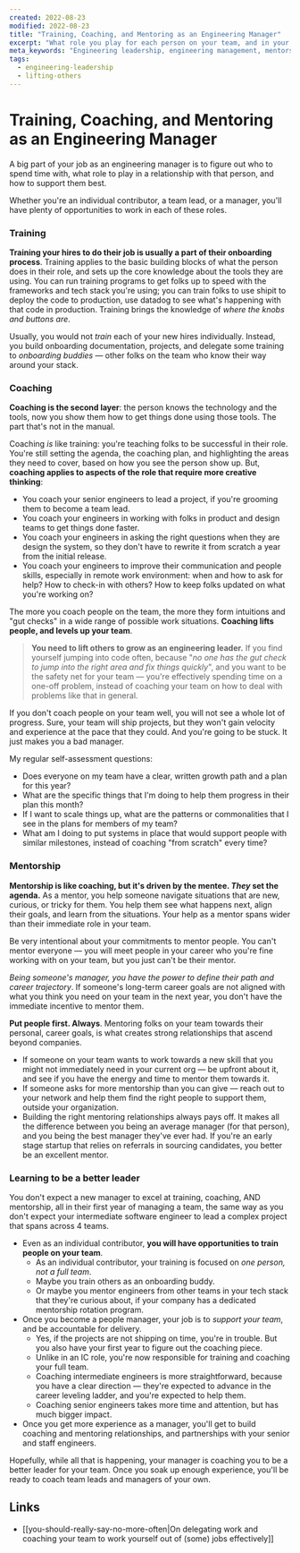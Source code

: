 ```yaml
---
created: 2022-08-23
modified: 2022-08-23
title: "Training, Coaching, and Mentoring as an Engineering Manager"
excerpt: "What role you play for each person on your team, and in your organization."
meta_keywords: "Engineering leadership, engineering management, mentorship for engineering managers"
tags:
  - engineering-leadership
  - lifting-others
---
```


# Training, Coaching, and Mentoring as an Engineering Manager

A big part of your job as an engineering manager is to figure out who to spend time with, what role to play in a relationship with that person, and how to support them best.

Whether you're an individual contributor, a team lead, or a manager, you'll have plenty of opportunities to work in each of these roles.

### Training

**Training your hires to do their job is usually a part of their onboarding process**. Training applies to the basic building blocks of what the person does in their role, and sets up the core knowledge about the tools they are using. You can run training programs to get folks up to speed with the frameworks and tech stack you're using; you can train folks to use shipit to deploy the code to production, use datadog to see what's happening with that code in production. Training brings the knowledge of _where the knobs and buttons are_.

Usually, you would not _train_ each of your new hires individually. Instead, you build onboarding documentation, projects, and delegate some training to _onboarding buddies_ — other folks on the team who know their way around your stack.

### Coaching

**Coaching is the second layer**: the person knows the technology and the tools, now you show them how to get things done using those tools. The part that's not in the manual.

Coaching _is_ like training: you're teaching folks to be successful in their role. You're still setting the agenda, the coaching plan, and highlighting the areas they need to cover, based on how you see the person show up. But, **coaching applies to aspects of the role that require more creative thinking**:
- You coach your senior engineers to lead a project, if you're grooming them to become a team lead.
- You coach your engineers in working with folks in product and design teams to get things done faster.
- You coach your engineers in asking the right questions when they are design the system, so they don't have to rewrite it from scratch a year from the initial release.
- You coach your engineers to improve their communication and people skills, especially in remote work environment: when and how to ask for help? How to check-in with others? How to keep folks updated on what you're working on?

The more you coach people on the team, the more they form intuitions and "gut checks" in a wide range of possible work situations. **Coaching lifts people, and levels up your team**.

> **You need to lift others to grow as an engineering leader.** If you find yourself jumping into code often, because "_no one has the gut check to jump into the right area and fix things quickly_", and you want to be the safety net for your team — you're effectively spending time on a one-off problem, instead of coaching your team on how to deal with problems like that in general.

If you don't coach people on your team well, you will not see a whole lot of progress. Sure, your team will ship projects, but they won't gain velocity and experience at the pace that they could. And you're going to be stuck. It just makes you a bad manager.

My regular self-assessment questions:
- Does everyone on my team have a clear, written growth path and a plan for this year?
- What are the specific things that I'm doing to help them progress in their plan this month?
- If I want to scale things up, what are the patterns or commonalities that I see in the plans for members of my team?
- What am I doing to put systems in place that would support people with similar milestones, instead of coaching "from scratch" every time?


### Mentorship

**Mentorship is like coaching, but it's driven by the mentee. _They_ set the agenda.** As a mentor, you help someone navigate situations that are new, curious, or tricky for them. You help them see what happens next, align their goals, and learn from the situations. Your help as a mentor spans wider than their immediate role in your team.

Be very intentional about your commitments to mentor people. You can't mentor everyone — you will meet people in your career who you're fine working with on your team, but you just can't be their mentor.

_Being someone's manager, you have the power to define their path and career trajectory_. If someone's long-term career goals are not aligned with what you think you need on your team in the next year, you don't have the immediate incentive to mentor them.

**Put people first. Always**. Mentoring folks on your team towards their personal, career goals, is what creates strong relationships that ascend beyond companies.
- If someone on your team wants to work towards a new skill that you might not immediately need in your current org — be upfront about it, and see if you have the energy and time to mentor them towards it.
- If someone asks for more mentorship than you can give — reach out to your network and help them find the right people to support them, outside your organization.
- Building the right mentoring relationships always pays off. It makes all the difference between you being an average manager (for that person), and you being the best manager they've ever had. If you're an early stage startup that relies on referrals in sourcing candidates, you better be an excellent mentor.


### Learning to be a better leader

You don't expect a new manager to excel at training, coaching, AND mentorship, all in their first year of managing a team, the same way as you don't expect your intermediate software engineer to lead a complex project that spans across 4 teams.

- Even as an individual contributor, **you will have opportunities to train people on your team**.
	- As an individual contributor, your training is focused on _one person, not a full team_.
	- Maybe you train others as an onboarding buddy.
	- Or maybe you mentor engineers from other teams in your tech stack that they're curious about, if your company has a dedicated mentorship rotation program.
- Once you become a people manager, your job is to _support your team_, and be accountable for delivery.
	- Yes, if the projects are not shipping on time, you're in trouble. But you also have your first year to figure out the coaching piece.
	- Unlike in an IC role, you're now responsible for training and coaching your full team.
	- Coaching intermediate engineers is more straightforward, because you have a clear direction — they're expected to advance in the career leveling ladder, and you're expected to help them.
	- Coaching senior engineers takes more time and attention, but has much bigger impact.
- Once you get more experience as a manager, you'll get to build coaching and mentoring relationships, and partnerships with your senior and staff engineers.

Hopefully, while all that is happening, your manager is coaching you to be a better leader for your team. Once you soak up enough experience, you'll be ready to coach team leads and managers of your own.

## Links
- [[you-should-really-say-no-more-often|On delegating work and coaching your team to work yourself out of (some) jobs effectively]]
